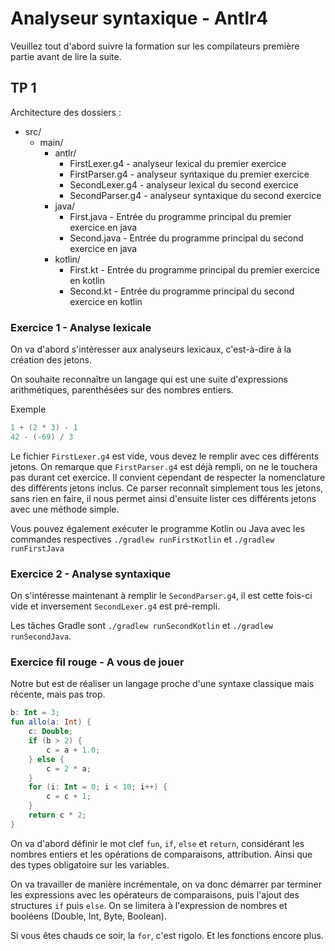 # Analyseur syntaxique - Antlr4

Veuillez tout d'abord suivre la formation sur les compilateurs première partie avant de lire la suite.

## TP 1

Architecture des dossiers :
- src/
    - main/
        - antlr/
            - FirstLexer.g4 - analyseur lexical du premier exercice
            - FirstParser.g4 - analyseur syntaxique du premier exercice
            - SecondLexer.g4 - analyseur lexical du second exercice
            - SecondParser.g4 - analyseur syntaxique du second exercice
        - java/
            - First.java - Entrée du programme principal du premier exercice en java
            - Second.java - Entrée du programme principal du second exercice en java
        - kotlin/
            - First.kt - Entrée du programme principal du premier exercice en kotlin
            - Second.kt - Entrée du programme principal du second exercice en kotlin

### Exercice 1 - Analyse lexicale

On va d'abord s'intéresser aux analyseurs lexicaux, c'est-à-dire à la création des jetons.

On souhaite reconnaître un langage qui est une suite d'expressions arithmétiques, parenthésées sur des nombres entiers. 

Exemple
```kotlin
1 + (2 * 3) - 1
42 - (-69) / 3
```

Le fichier `FirstLexer.g4` est vide, vous devez le remplir avec ces différents jetons.
On remarque que `FirstParser.g4` est déjà rempli, on ne le touchera pas durant cet exercice. Il convient cependant de respecter la nomenclature des différents jetons inclus.
Ce parser reconnaît simplement tous les jetons, sans rien en faire, il nous permet ainsi d'ensuite lister ces différents jetons avec une méthode simple.

Vous pouvez également exécuter le programme Kotlin ou Java avec les commandes respectives `./gradlew runFirstKotlin` et `./gradlew runFirstJava`

### Exercice 2 - Analyse syntaxique

On s'intéresse maintenant à remplir le `SecondParser.g4`, il est cette fois-ci vide et inversement `SecondLexer.g4` est pré-rempli.

Les tâches Gradle sont `./gradlew runSecondKotlin` et `./gradlew runSecondJava`.

### Exercice fil rouge - A vous de jouer

Notre but est de réaliser un langage proche d'une syntaxe classique mais récente, mais pas trop.

```kotlin
b: Int = 3;
fun allo(a: Int) {
    c: Double;
    if (b > 2) {
        c = a + 1.0;
    } else {
        c = 2 * a;
    }
    for (i: Int = 0; i < 10; i++) {
        c = c + 1;
    }
    return c * 2;
}
```

On va d'abord définir le mot clef `fun`, `if`, `else` et `return`, considérant les nombres entiers et les opérations de comparaisons, attribution.
Ainsi que des types obligatoire sur les variables.

On va travailler de manière incrémentale, on va donc démarrer par terminer les expressions avec les opérateurs de comparaisons, puis l'ajout des structures `if` puis `else`.
On se limitera à l'expression de nombres et booléens (Double, Int, Byte, Boolean).

Si vous êtes chauds ce soir, la `for`, c'est rigolo. Et les fonctions encore plus.
